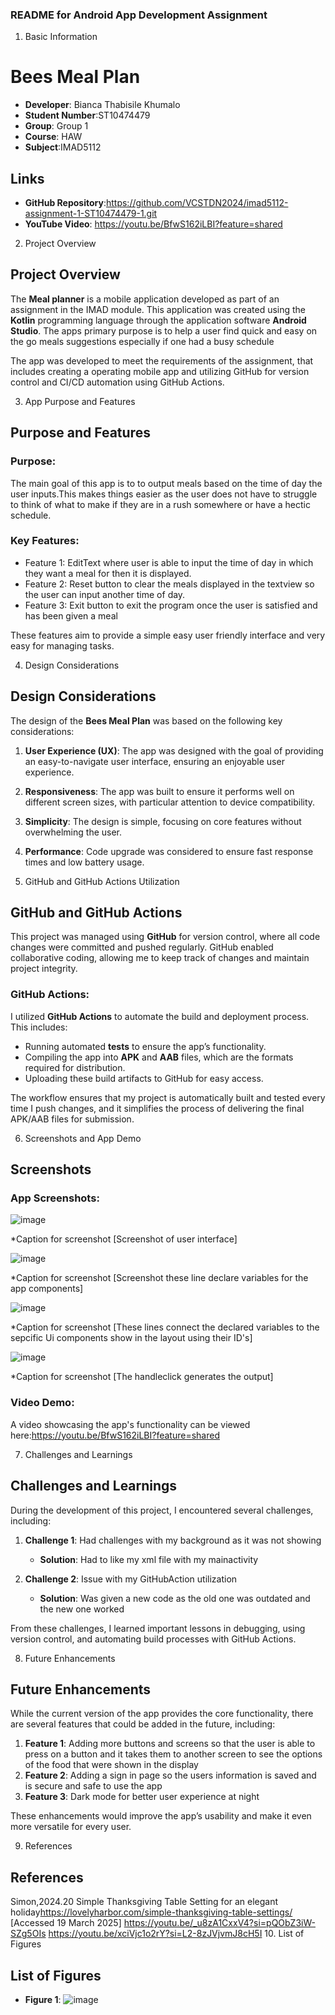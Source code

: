 
### **README for Android App Development Assignment**


1. Basic Information

# Bees Meal Plan
- **Developer**: Bianca Thabisile Khumalo
- **Student Number**:ST10474479
- **Group**: Group 1
- **Course**: HAW
- **Subject**:IMAD5112

## Links
- **GitHub Repository**:https://github.com/VCSTDN2024/imad5112-assignment-1-ST10474479-1.git
- **YouTube Video**: https://youtu.be/BfwS162iLBI?feature=shared

2. Project Overview

## Project Overview

The **Meal planner** is a mobile application developed as part of an assignment in the IMAD module. This application was created using the **Kotlin** programming language through the application software **Android Studio**. 
The apps primary purpose is to help a user find quick and easy on the go meals suggestions especially if one had a busy schedule

The app was developed to meet the requirements of the assignment, that includes creating a operating mobile app and utilizing GitHub for version control and CI/CD automation using GitHub Actions.

3. App Purpose and Features

## Purpose and Features

### Purpose:
The main goal of this app is to to output meals based on the time of day the user inputs.This makes things easier as the user does not have to struggle to think of what to make if they are in a rush somewhere or have a hectic schedule.

### Key Features:
- Feature 1: EditText where user is able to input the time of day in which they want a meal for then it is displayed.
- Feature 2: Reset button to clear the meals displayed in the textview so the user can input another time of day.
- Feature 3: Exit button to exit the program once the user is satisfied and has been given a meal
  
These features aim to provide a simple easy user friendly interface and very easy for managing tasks.


4. Design Considerations

## Design Considerations

The design of the **Bees Meal Plan** was based on the following key considerations:

1. **User Experience (UX)**: The app was designed with the goal of providing an easy-to-navigate user interface, ensuring an enjoyable user experience.
   
2. **Responsiveness**: The app was built to ensure it performs well on different screen sizes, with particular attention to device compatibility.
   
3. **Simplicity**: The design is simple, focusing on core features without overwhelming the user.
   
4. **Performance**: Code upgrade was considered to ensure fast response times and low battery usage.

5. GitHub and GitHub Actions Utilization

## GitHub and GitHub Actions

This project was managed using **GitHub** for version control, where all code changes were committed and pushed regularly. GitHub enabled collaborative coding, allowing me to keep track of changes and maintain project integrity.

### GitHub Actions:
I utilized **GitHub Actions** to automate the build and deployment process. This includes:

- Running automated **tests** to ensure the app’s functionality.
- Compiling the app into **APK** and **AAB** files, which are the formats required for distribution.
- Uploading these build artifacts to GitHub for easy access.

The workflow ensures that my project is automatically built and tested every time I push changes, and it simplifies the process of delivering the final APK/AAB files for submission.

6. Screenshots and App Demo

## Screenshots

### App Screenshots:

![image](https://github.com/user-attachments/assets/f3ce46f8-ae79-42c4-8843-afd865c8893d)

*Caption for screenshot [Screenshot of user interface]

![image](https://github.com/user-attachments/assets/b33afa2d-57e6-4910-a7f2-9c30d651ffbd)

*Caption for screenshot [Screenshot these line declare variables for the app components]

![image](https://github.com/user-attachments/assets/c1e03d93-7c83-450c-afbc-3ee35364f2eb)

*Caption for screenshot [These lines connect the declared variables to the sepcific Ui components show in the layout using their ID's]

![image](https://github.com/user-attachments/assets/2c90039e-3cba-474c-9b18-851078f0abb6)

*Caption for screenshot [The handleclick generates the output]


### Video Demo:
A video showcasing the app's functionality can be viewed here:https://youtu.be/BfwS162iLBI?feature=shared

7. Challenges and Learnings

## Challenges and Learnings

During the development of this project, I encountered several challenges, including:

1. **Challenge 1**: Had challenges with my background as it was not showing
   - **Solution**: Had to like my xml file with my mainactivity
   
2. **Challenge 2**: Issue with my GitHubAction utilization
   - **Solution**: Was given a new code as the old one was outdated and the new one worked

From these challenges, I learned important lessons in debugging, using version control, and automating build processes with GitHub Actions.

8. Future Enhancements

## Future Enhancements

While the current version of the app provides the core functionality, there are several features that could be added in the future, including:

1. **Feature 1**: Adding more buttons and screens so that the user is able to press on a button and it takes them to another screen to see the options of the food that were shown in the display
2. **Feature 2**: Adding a sign in page so the users information is saved and is secure and safe to use the app
3. **Feature 3**: Dark mode for better user experience at night

These enhancements would improve the app’s usability and make it even more versatile for every user.

9. References

## References
Simon,2024.20 Simple Thanksgiving Table Setting for an elegant holiday<https://lovelyharbor.com/simple-thanksgiving-table-settings/> [Accessed 19 March 2025]
<https://youtu.be/_u8zA1CxxV4?si=pQObZ3iW-SZg5OIs>
<https://youtu.be/xciVjc1o2rY?si=L2-8zJVjvmJ8cH5I>
10. List of Figures

## List of Figures

- **Figure 1**: ![image](https://github.com/user-attachments/assets/c04a63f9-5be9-45b5-87fd-5cb4174556dc)

